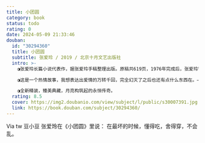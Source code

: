 ```yaml
---
title: 小团圆
category: book
status: todo
rating: 0
date: 2024-05-09 21:33:46
douban:
  id: "30294360"
  title: 小团圆
  subtitle: 张爱玲 / 2019 / 北京十月文艺出版社
  intro: >-
    ◑张爱玲长篇小说代表作，据张爱玲手稿整理出版。原稿共619页，1976年完成后，张爱玲寄给香港的好友宋淇邝文美夫妇，后因各方原因未能发表；2009年2月，经张爱玲遗产执行人宋以朗授权，皇冠出版社首次出版单行本。

    ◑这是一个热情故事，我想表达出爱情的万转千回，完全幻灭了之后也还有点什么东西在。——张爱玲

    ◑全新精装，臻美典藏，月亮构筑起的永恒传奇。
  rating: 8.5
  cover: https://img2.doubanio.com/view/subject/l/public/s30007391.jpg
  link: https://book.douban.com/subject/30294360/
---
```


Via tw 豆小豆 张爱玲在《小团圆》里说：
在最坏的时候，懂得吃，舍得穿，不会乱。